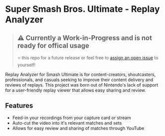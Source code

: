 # Super Smash Bros. Ultimate - Replay Analyzer 

> ⚠️ Currently a Work-in-Progress and is not ready for offical usage
> ---
> ⭐ this repo for a future release or feel free to [assign an open issue](https://app.gitkraken.com/glo/board/XrS7JWywTgARK-KY) to yourself!

Replay Analyzer for Smash Ultimate is for content-creators, shoutcasters, professionals, and casuals seeking to improve their content delivery and reviews of replays. This project was born out of Nintendo's lack of support for a user-friendly replay viewer that allows easy sharing and review.

## Features

* Feed-in your recordings from your capture card or stream
* Auto-cut the video into it's relevant matches and sets
* Allows for easy review and sharing of matches through YouTube
